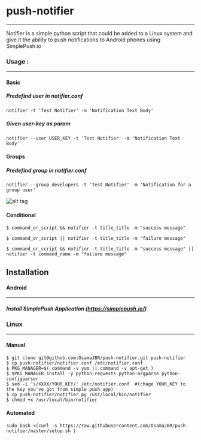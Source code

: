 # push-notifier
-----------------
Notifier is a simple python script that could be added to a Linux system and give it the ability to push notifications to Android phones using SimplePush.io

### Usage : 
-----------
#### Basic 
##### Predefind user in notifier.conf
``` 
notifier -t 'Test Notifier' -m 'Notification Text Body'
``` 
##### Given user-key as param 
``` 
notifier --user USER_KEY -t 'Test Notifier' -m 'Notification Text Body'
``` 

#### Groups
##### Predefind group in notifier.conf
```
notifier --group developers -t 'Test Notifier' -m 'Notification for a group user'
```

![alt tag](https://i.imgflip.com/1arn0r.gif) 
#### Conditional
```
$ command_or_script && notifier -t title_title -m "success message"

$ command_or_script || notifier -t title_title -m "failure message"

$ command_or_script && notifier -t title_title -m "success message" || notifier -t command_name -m "failure message"
```

## Installation
#### Android
---------
##### Install SimplePush Application (https://simplepush.io/)

### Linux
-----
#### Manual 
```
$ git clone git@github.com:OsamaJBR/push-notifier.git push-notifier
$ cp push-notifier/notifier.conf /etc/notifier.conf
$ PKG_MANAGER=$( command -v yum || command -v apt-get )
$ $PKG_MANAGER install -y python-requests python-argparse python-configparser
$ sed -i 's/XXXX/YOUR_KEY/' /etc/notifier.conf  #(chage YOUR_KEY to the key you've got from simple push app)
$ cp push-notifier/notifier.py /usr/local/bin/notifier
$ chmod +x /usr/local/bin/notifier
```
#### Automated
```
sudo bash <(curl -s https://raw.githubusercontent.com/OsamaJBR/push-notifier/master/setup.sh )
```

